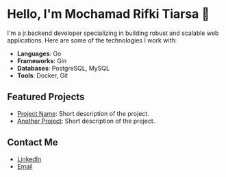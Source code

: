 # Hello, I'm Mochamad Rifki Tiarsa 👋

I'm a jr.backend developer specializing in building robust and scalable web applications. Here are some of the technologies I work with:

- **Languages**: Go
- **Frameworks**: Gin
- **Databases**: PostgreSQL, MySQL
- **Tools**: Docker, Git

## Featured Projects
- [Project Name](https://github.com/username/project-name): Short description of the project.
- [Another Project](https://github.com/username/another-project): Short description of the project.

## Contact Me
- [LinkedIn](https://www.linkedin.com/in/your-profile)
- [Email](tiarsarifki@gmail.com)

